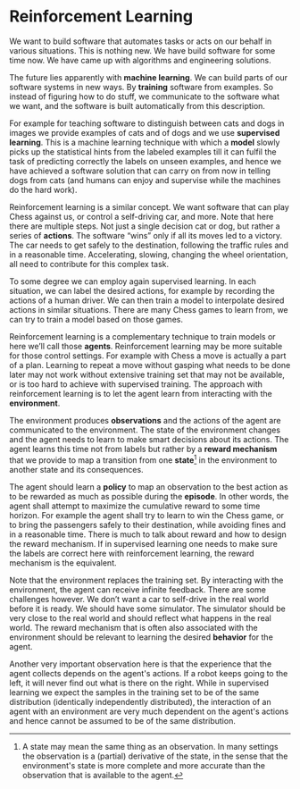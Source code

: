 # Reinforcement Learning

We want to build software that automates tasks or acts on our behalf in various situations.
This is nothing new. We have build software for some time now. We have came up with algorithms and engineering solutions.

The future lies apparently with **machine learning**. We can build parts of our software systems in new ways. By **training** software from examples.
So instead of figuring how to do stuff, we communicate to the software what we want, and the software is built automatically from this description.

For example for teaching software to distinguish between cats and dogs in images we provide examples of cats and of dogs and we use **supervised learning**. This is a machine learning technique with which a **model** slowly picks up the statistical hints from the labeled examples till it can fulfil the task of predicting correctly the labels on unseen examples, and hence we have achieved a software solution that can carry on from now in telling dogs from cats (and humans can enjoy and supervise while the machines do the hard work).

Reinforcement learning is a similar concept. We want software that can play Chess against us, or control a self-driving car, and more. Note that here there are multiple steps. Not just a single decision cat or dog, but rather a series of **actions**. The software “wins” only if all its moves led to a victory. The car needs to get safely to the destination, following the traffic rules and in a reasonable time. Accelerating, slowing, changing the wheel orientation, all need to contribute for this complex task.

To some degree we can employ again supervised learning. In each situation, we can label the desired actions, for example by recording the actions of a human driver. We can then train a model to interpolate desired actions in similar situations. There are many Chess games to learn from, we can try to train a model based on those games. 

Reinforcement learning is a complementary technique to train models or here we’ll call those **agents**. Reinforcement learning may be more suitable for those control settings. For example with Chess a move is actually a part of a plan. Learning to repeat a move without gasping what needs to be done later may not work without extensive training set that may not be available, or is too hard to achieve with supervised training. The approach with reinforcement learning is to let the agent learn from interacting with the **environment**.

The environment produces **observations** and the actions of the agent are communicated to the environment. The state of the environment changes and the agent needs to learn to make smart decisions about its actions. The agent learns this time not from labels but rather by a **reward mechanism** that we provide to map a transition from one **state**[^1] in the environment to another state and its consequences.

The agent should learn a **policy** to map an observation to the best action as to be rewarded as much as possible during the **episode**. In other words, the agent shall attempt to maximize the cumulative reward to some time horizon. For example the agent shall try to learn to win the Chess game, or to bring the passengers safely to their destination, while avoiding fines and in a reasonable time. There is much to talk about reward and how to design the reward mechanism. If in supervised learning one needs to make sure the labels are correct here with reinforcement learning, the reward mechanism is the equivalent.

Note that the environment replaces the training set. By interacting with the environment, the agent can receive infinite feedback. There are some challenges however. We don’t want a car to self-drive in the real world before it is ready. We should have some simulator. The simulator should be very close to the real world and should reflect what happens in the real world. The reward mechanism that is often also associated with the environment should be relevant to learning the desired **behavior** for the agent.

Another very important observation here is that the experience that the agent collects depends on the agent's actions. If a robot keeps going to the left, it will never find out what is there on the right. While in supervised learning we expect the samples in the training set to be of the same distribution (identically independently distributed), the interaction of an agent with an environment are very much dependent on the agent's actions and hence cannot be assumed to be of the same distribution.

[^1]: A state may mean the same thing as an observation. In many settings the observation is a (partial) derivative of the state, in the sense that the environment's state is more complete and more accurate than the observation that is available to the agent.